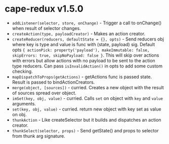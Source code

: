 # cape-redux v1.5.0

- `addListener(selector, store, onChange)` - Trigger a call to onChange() when result of selector changes.
- `createAction(type, payloadCreator)` - Makes an action creator.
- `createReducer(reducers, defaultState = {}, opts)` - Send reducers obj where key is type and value is func with (state, payload) sig. Default opts `{ actionPick: property('payload'), makeImmutable: false, skipErrors: true, skipNoPayload: false }`. This will skip over actions with errors but allow actions with no payload to be sent to the action type reducers. Can pass `isInvalidAction()` in opts to add some custom checking.
- `mapDispatchToProps(getActions)` - getActions func is passed state. Result is passed to bindActionCreators.
- `merge(object, [sources])` - curried. Creates a new object with the result of sources spread over object.
- `imSet(key, obj, value)` - curried. Calls `set` on object with `key` and `value` arguments.
- `set(key, obj, value)` - curried. return new object with key set as value on obj.
- `thunkAction` - Like createSelector but it builds and dispatches an action creator.
- `thunkSelect(selector, props)` - Send getState() and props to selector from thunk arg signature.
